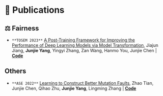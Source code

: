 # 📝 Publications

## ⚖️ Fairness

- ``**TOSEM 2023**`` [A Post-Training Framework for Improving the Performance of Deep Learning Models via Model Transformation](https://dl.acm.org/doi/10.1145/3630011), Jiajun Jiang, **Junjie Yang**,  Yingyi Zhang, Zan Wang, Hanmo You, Junjie Chen \| [**Code**](https://github.com/junjie1003/FMT)

## Others

- ``**ASE 2022**`` [Learning to Construct Better Mutation Faults](https://dl.acm.org/doi/abs/10.1145/3551349.3556949), Zhao Tian, Junjie Chen, Qihao Zhu, **Junjie Yang**,  Lingming Zhang \| [**Code**](https://github.com/tianzhaotju/LEAM)
